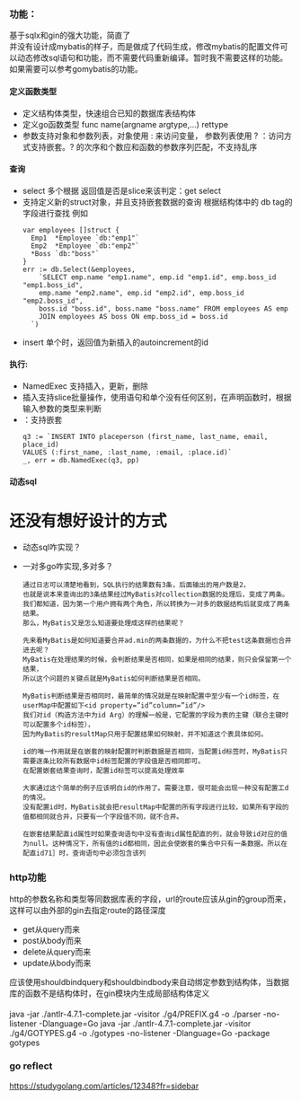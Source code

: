 ### 功能：
基于sqlx和gin的强大功能，简直了  
并没有设计成mybatis的样子，而是做成了代码生成，修改mybatis的配置文件可以动态修改sql语句和功能，而不需要代码重新编译。暂时我不需要这样的功能。如果需要可以参考gomybatis的功能。

#### 定义函数类型
* 定义结构体类型，快速组合已知的数据库表结构体
* 定义go函数类型 func name(argname argtype,...) rettype 
* 参数支持对象和参数列表，对象使用 : 来访问变量， 参数列表使用 ?
 ：访问方式支持嵌套。? 的次序和个数应和函数的参数序列匹配，不支持乱序
#### 查询
 * select 多个根据 返回值是否是slice来该判定：get select 
 * 支持定义新的struct对象，并且支持嵌套数据的查询 根据结构体中的 db tag的字段进行查找 例如 
    ```
    var employees []struct {
      Emp1  *Employee `db:"emp1"`
      Emp2  *Employee `db:"emp2"`
      *Boss `db:"boss"`
    }
    err := db.Select(&employees,
        `SELECT emp.name "emp1.name", emp.id "emp1.id", emp.boss_id "emp1.boss_id",
        emp.name "emp2.name", emp.id "emp2.id", emp.boss_id "emp2.boss_id",
        boss.id "boss.id", boss.name "boss.name" FROM employees AS emp
        JOIN employees AS boss ON emp.boss_id = boss.id
      `)
    ```
* insert 单个时，返回值为新插入的autoincrement的id
 
#### 执行:
   * NamedExec 支持插入，更新，删除
   * 插入支持slice批量操作，使用语句和单个没有任何区别，在声明函数时，根据输入参数的类型来判断
   * ：支持嵌套
        ```
        q3 := `INSERT INTO placeperson (first_name, last_name, email, place_id)
        VALUES (:first_name, :last_name, :email, :place.id)`
        _, err = db.NamedExec(q3, pp)
        ```
#### 动态sql

# 还没有想好设计的方式

* 动态sql咋实现？

* 一对多go咋实现,多对多？
    ```
    通过日志可以清楚地看到，SQL执行的结果数有3条，后面输出的用户数是2，
    也就是说本来查询出的3条结果经过MyBatis对collection数据的处理后，变成了两条。
    我们都知道，因为第一个用户拥有两个角色，所以转换为一对多的数据结构后就变成了两条结果。
    那么，MyBatis又是怎么知道要处理成这样的结果呢？

    先来看MyBatis是如何知道要合并ad.min的两条数据的，为什么不把test这条数据也合井进去呢？
    MyBatis在处理结果的时候，会判断结果是否相同，如果是相同的结果，则只会保留第一个结果，
    所以这个问题的关键点就是MyBatis如何判断结果是否相同。

    MyBatis判断结果是否相同时，最简单的情况就是在映射配置中至少有一个id标签，在userMap中配置如下<id property=”id”column=”id”/>
    我们对id（构造方法中为id Arg）的理解一般是，它配置的字段为表的主键（联合主键时可以配置多个id标签），
    因为MyBatis的resultMap只用于配置结果如何映射，并不知道这个表具体如何。
    
    id的唯一作用就是在嵌套的映射配置时判断数据是否相同，当配置id标签时，MyBatis只需要逐条比较所有数据中id标签配置的字段值是否相同即可。
    在配置嵌套结果查询时，配置id标签可以提高处理效率

    大家通过这个简单的例子应该明白id的作用了。需要注意，很可能会出现一种没有配置工d的情况。
    没有配置id时，MyBatis就会把resultMap中配置的所有字段进行比较，如果所有字段的值都相同就合并，只要有一个字段值不同，就不合井。

    在嵌套结果配直id属性时如果查询语句中没有查询id属性配直的列，就会导致id对应的值为null。这种情况下，所有值的id都相同，因此会使嵌套的集合中只有一条数据。所以在配直id71］时，查询语句中必须包含该列
    ```

### http功能
http的参数名称和类型等同数据库表的字段，url的route应该从gin的group而来，这样可以由外部的gin去指定route的路径深度
* get从query而来
* post从body而来
* delete从query而来
* update从body而来  

应该使用shouldbindquery和shouldbindbody来自动绑定参数到结构体，当数据库的函数不是结构体时，在gin模块内生成局部结构体定义


####
java -jar ./antlr-4.7.1-complete.jar -visitor ./g4/PREFIX.g4  -o ./parser  -no-listener -Dlanguage=Go
java -jar ./antlr-4.7.1-complete.jar -visitor ./g4/GOTYPES.g4  -o ./gotypes  -no-listener -Dlanguage=Go -package gotypes

### go reflect 
https://studygolang.com/articles/12348?fr=sidebar